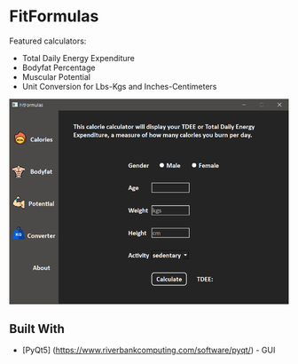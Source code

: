 # FitFormulas
Featured calculators:
* Total Daily Energy Expenditure
* Bodyfat Percentage
* Muscular Potential
* Unit Conversion for Lbs-Kgs and Inches-Centimeters

![example](Screen1.png)

## Built With
* [PyQt5] (https://www.riverbankcomputing.com/software/pyqt/) - GUI
